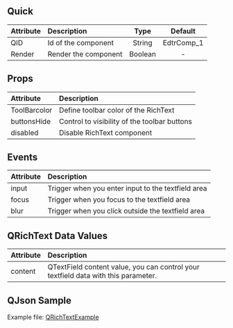 ## Quick

| Attribute | Description          |  Type   |  Default   |
| :-------- | :------------------- | :-----: | :--------: |
| QID       | Id of the component  | String  | EdtrComp_1 |
| Render    | Render the component | Boolean |     -      |

## Props

| Attribute    | Description                                  |
| :----------- | :------------------------------------------- | 
| ToolBarcolor | Define toolbar color of the RichText         |
| buttonsHide  | Control to visibility of the toolbar buttons |
| disabled     | Disable RichText component                   |

## Events

| Attribute | Description                                        |
| :-------- | :------------------------------------------------- |
| input     | Trigger when you enter input to the textfield area |
| focus     | Trigger when you focus to the textfield area       |
| blur      | Trigger when you click outside  the textfield area |

## QRichText Data Values

| Attribute | Description                                                  |
| :-------- | :----------------------------------------------------------- |
| content   | QTextField content value, you can control your textfield data with this parameter. |

## QJson Sample
Example file: <a href="" onclick="this.href='?q=qjsons/QRichTextExample.qjson'; this.target=(window.location !== window.parent.location) ? '' : '_blank';"  target=''>QRichTextExample</a>